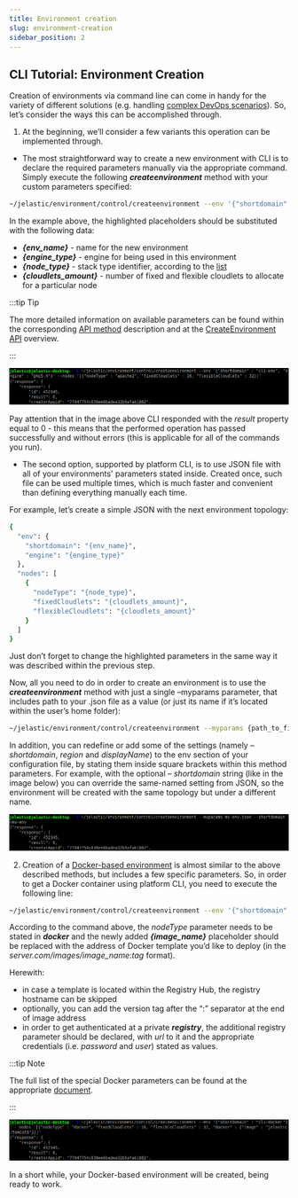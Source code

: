 ```yaml
---
title: Environment creation
slug: environment-creation
sidebar_position: 2
---
```


## CLI Tutorial: Environment Creation

Creation of environments via command line can come in handy for the variety of different solutions (e.g. handling [complex DevOps scenarios](https://cloudmydc.com/)). So, let’s consider the ways this can be accomplished through.

1. At the beginning, we’ll consider a few variants this operation can be implemented through.

- The most straightforward way to create a new environment with CLI is to declare the required parameters manually via the appropriate command. Simply execute the following **_createenvironment_** method with your custom parameters specified:

```bash
~/jelastic/environment/control/createenvironment --env '{"shortdomain" : " {env_name}", "engine" : " {engine_type}"}' --nodes '[{"nodeType" : " {node_type}", "fixedCloudlets" :  {cloudlets_amount}, "flexibleCloudlets" :  {cloudlets_amount}}]'
```

In the example above, the highlighted placeholders should be substituted with the following data:

- **_{env_name}_** - name for the new environment
- **_{engine_type}_** - engine for being used in this environment
- **_{node_type}_** - stack type identifier, according to the [list](/docs/Deployment%20Tools/Cloud%20Scripting%20&%20JPS/Application%20Manifest)
- **_{cloudlets_amount}_** - number of fixed and flexible cloudlets to allocate for a particular node

:::tip Tip

The more detailed information on available parameters can be found within the corresponding [API method](https://docs.jelastic.com/api/#!/api/environment.Control-method-CreateEnvironment) description and at the [CreateEnvironment API](/docs/Deployment%20Tools/API%20&%20CLI/CreateEnv%20Params) overview.

:::

<div style={{
    display:'flex',
    justifyContent: 'center',
    margin: '0 0 1rem 0'
}}>

![Locale Dropdown](./img/EnvironmentCreation/1.png)

</div>

Pay attention that in the image above CLI responded with the _result_ property equal to 0 - this means that the performed operation has passed successfully and without errors (this is applicable for all of the commands you run).

- The second option, supported by platform CLI, is to use JSON file with all of your environments' parameters stated inside. Created once, such file can be used multiple times, which is much faster and convenient than defining everything manually each time.

For example, let’s create a simple JSON with the next environment topology:

```bash
{
  "env": {
    "shortdomain": "{env_name}",
    "engine": "{engine_type}"
  },
  "nodes": [
    {
      "nodeType": "{node_type}",
      "fixedCloudlets": "{cloudlets_amount}",
      "flexibleCloudlets": "{cloudlets_amount}"
    }
  ]
}
```

Just don’t forget to change the highlighted parameters in the same way it was described within the previous step.

Now, all you need to do in order to create an environment is to use the **_createenvironment_** method with just a single –myparams parameter, that includes path to your .json file as a value (or just its name if it’s located within the user’s home folder):

```bash
~/jelastic/environment/control/createenvironment --myparams {path_to_file}
```

In addition, you can redefine or add some of the settings (namely – _shortdomain_, _region_ and _displayName_) to the env section of your configuration file, by stating them inside square brackets within this method parameters. For example, with the optional – _shortdomain_ string (like in the image below) you can override the same-named setting from JSON, so the environment will be created with the same topology but under a different name.

<div style={{
    display:'flex',
    justifyContent: 'center',
    margin: '0 0 1rem 0'
}}>

![Locale Dropdown](./img/EnvironmentCreation/2.png)

</div>

2. Creation of a [Docker-based environment](/docs/Container/Container%20Deployment/Custom%20Containers%20Deployment) is almost similar to the above described methods, but includes a few specific parameters. So, in order to get a Docker container using platform CLI, you need to execute the following line:

```bash
~/jelastic/environment/control/createenvironment --env '{"shortdomain" : "{env_name}"}' --nodes '[{"nodeType" : "docker", "fixedCloudlets" : {cloudlets_amount}, "flexibleCloudlets" : {cloudlets_amount}, "docker" : {"image" : "{image_name}"}}]'
```

According to the command above, the _nodeType_ parameter needs to be stated in **_docker_** and the newly added **_{image_name}_** placeholder should be replaced with the address of Docker template you’d like to deploy (in the _server.com/images/image_name:tag_ format).

Herewith:

- in case a template is located within the Registry Hub, the registry hostname can be skipped
- optionally, you can add the version tag after the “:” separator at the end of image address
- in order to get authenticated at a private **_registry_**, the additional registry parameter should be declared, with _url_ to it and the appropriate credentials (i.e. _password_ and _user_) stated as values.

:::tip Note

The full list of the special Docker parameters can be found at the appropriate [document](/docs/Deployment%20Tools/API%20&%20CLI/CreateEnv%20Params).

:::

<div style={{
    display:'flex',
    justifyContent: 'center',
    margin: '0 0 1rem 0'
}}>

![Locale Dropdown](./img/EnvironmentCreation/3.png)

</div>

In a short while, your Docker-based environment will be created, being ready to work.
